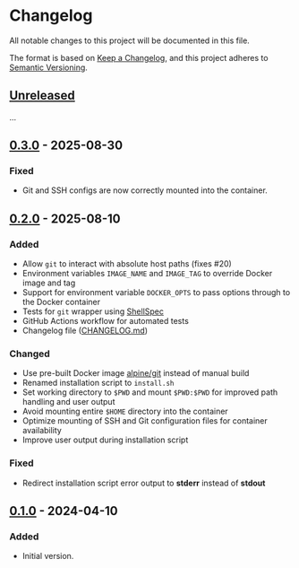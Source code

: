<!-- markdownlint-disable-file MD024 -->

# Changelog

All notable changes to this project will be documented in this file.

The format is based on [Keep a Changelog](https://keepachangelog.com/en/1.0.0/),
and this project adheres to [Semantic Versioning](https://semver.org/spec/v2.0.0.html).

## [Unreleased]

...

## [0.3.0] - 2025-08-30

### Fixed

- Git and SSH configs are now correctly mounted into the container.

## [0.2.0] - 2025-08-10

### Added

- Allow `git` to interact with absolute host paths (fixes #20)
- Environment variables `IMAGE_NAME` and `IMAGE_TAG` to override Docker image
  and tag
- Support for environment variable `DOCKER_OPTS` to pass options through to the
  Docker container
- Tests for `git` wrapper using
  [ShellSpec](https://github.com/shellspec/shellspec)
- GitHub Actions workflow for automated tests
- Changelog file ([CHANGELOG.md](CHANGELOG.md))

### Changed

- Use pre-built Docker image [alpine/git](https://hub.docker.com/r/alpine/git)
  instead of manual build
- Renamed installation script to `install.sh`
- Set working directory to `$PWD` and mount `$PWD:$PWD` for improved path
  handling and user output
- Avoid mounting entire `$HOME` directory into the container
- Optimize mounting of SSH and Git configuration files for container
  availability
- Improve user output during installation script

### Fixed

- Redirect installation script error output to **stderr** instead of **stdout**

## [0.1.0] - 2024-04-10

### Added

- Initial version.

[Unreleased]: https://github.com/jnk22/libreelec-git-command/compare/v0.3.0...HEAD
[0.3.0]: https://github.com/jnk22/libreelec-git-command/compare/v0.2.0...v0.3.0
[0.2.0]: https://github.com/jnk22/libreelec-git-command/compare/v0.1.0...v0.2.0
[0.1.0]: https://github.com/jnk22/libreelec-git-command/releases/tag/v0.1.0
